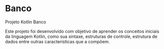 # Banco
Projeto Kotlin Banco

Este projeto foi desenvolvido com objetivo de aprender os conceitos iniciais da linguagem Kotlin, como sua sintaxe, estruturas de controle, estrutura de dados entre outras características que a compõem.
